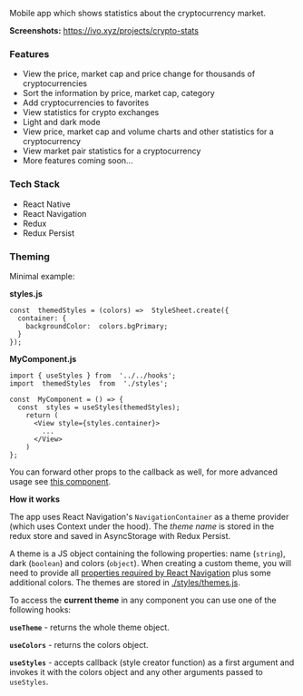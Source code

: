 Mobile app which shows statistics about the cryptocurrency market.

**Screenshots:** https://ivo.xyz/projects/crypto-stats

### Features

- View the price, market cap and price change for thousands of cryptocurrencies
- Sort the information by price, market cap, category
- Add cryptocurrencies to favorites
- View statistics for crypto exchanges
- Light and dark mode
- View price, market cap and volume charts and other statistics for a cryptocurrency
- View market pair statistics for a cryptocurrency
- More features coming soon...

### Tech Stack

- React Native
- React Navigation
- Redux
- Redux Persist

### Theming

Minimal example:

**styles.js**

    const  themedStyles = (colors) =>  StyleSheet.create({
      container: {
    	backgroundColor:  colors.bgPrimary;
      }
    });

**MyComponent.js**

    import { useStyles } from  '../../hooks';
    import  themedStyles  from  './styles';

    const  MyComponent = () => {
      const  styles = useStyles(themedStyles);
        return (
          <View style={styles.container}>
            ...
          </View>
        )
    };

You can forward other props to the callback as well, for more advanced usage see [this component](https://github.com/ivogp87/crypto-market-stats/tree/main/components/AppText).

**How it works**

The app uses React Navigation's `NavigationContainer` as a theme provider (which uses Context under the hood). The _theme name_ is stored in the redux store and saved in AsyncStorage with Redux Persist.

A theme is a JS object containing the following properties: name (`string`), dark (`boolean`) and colors (`object`).
When creating a custom theme, you will need to provide all [properties required by React Navigation](https://reactnavigation.org/docs/themes) plus some additional colors. The themes are stored in [./styles/themes.js](https://github.com/ivogp87/crypto-market-stats/blob/main/styles/themes.js).

To access the **current theme** in any component you can use one of the following hooks:

**`useTheme`** - returns the whole theme object.

**`useColors`** - returns the colors object.

**`useStyles`** - accepts callback (style creator function) as a first argument and invokes it with the colors object and any other arguments passed to `useStyles`.
